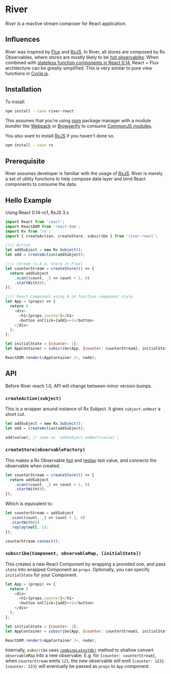 # River

*River* is a reactive stream composer for React application.

## Influences

River was inspired by [Flux](http://facebook.github.io/flux/) and [RxJS](https://github.com/Reactive-Extensions/RxJS). In River, all stores are composed by Rx Observables, where stores are mostly likely to be [hot observables](https://github.com/Reactive-Extensions/RxJS/blob/master/doc/gettingstarted/creating.md#cold-vs-hot-observables). When combined with [stateless function components in React 0.14](http://facebook.github.io/react/blog/2015/09/10/react-v0.14-rc1.html#stateless-function-components), React + Flux architecture can be greatly simplified. This is very similar to pure view functions in [Cycle.js](http://cycle.js.org/).

## Installation

To install:

```sh
npm install --save river-react
```

This assumes that you’re using [npm](http://npmjs.com/) package manager with a module bundler like [Webpack](http://webpack.github.io) or [Browserify](http://browserify.org/) to consume [CommonJS modules](http://webpack.github.io/docs/commonjs.html).

You also want to install [RxJS](https://github.com/Reactive-Extensions/RxJS) if you haven't done so.

```sh
npm install --save rx
```

## Prerequisite

River assumes developer is familiar with the usage of [RxJS](https://github.com/Reactive-Extensions/RxJS). River is merely a set of utility functions to help compose data layer and bind React components to consume the data.

## Hello Example

Using React 0.14-rc1, RxJS 3.x

```js
import React from 'react';
import ReactDOM from 'react-dom';
import Rx from 'rx';
import { createAction, createStore, subscribe } from 'river-react';

//// Action
let addSubject = new Rx.Subject();
let add = createAction(addSubject);

//// Stream (a.k.a. Store in Flux)
let counterStream = createStore(() => {
  return addSubject
    .scan((count, _) => count + 1, 0)
    .startWith(0);
});

//// React Component using 0.14 function component style
let App = (props) => {
  return (
    <div>
      <h1>{props.counter}</h1>
      <button onClick={add}>+1</button>
    </div>
  );
};

let initialState = {counter: 1};
let AppContainer = subscribe(App, {counter: counterStream}, initialState);

ReactDOM.render(<AppContainer />, node);
```

## API

Before River reach 1.0, API will change between minor version bumps.

### `createAction(subject)`

This is a wrapper around instance of Rx Subject. It gives `subject.onNext` a short cut.

```js
let addSubject = new Rx.Subject();
let add = createAction(addSubject);

add(value); // same as `addSubject.onNext(value)`;
```

### `createStore(observableFactory)`

This makes a Rx Observable [hot](https://github.com/Reactive-Extensions/RxJS/blob/master/doc/gettingstarted/creating.md#cold-vs-hot-observables) and [replay](https://github.com/Reactive-Extensions/RxJS/blob/master/doc/api/core/operators/replay.md) last value, and connects the observable when created.

```js
let counterStream = createStore(() => {
  return addSubject
    .scan((count, _) => count + 1, 0)
    .startWith(0);
});
```

Which is equivalent to:

```js
let counterStream = addSubject
  .scan((count, _) => count + 1, 0)
  .startWith(0)
  .replay(null, 1);
});

counterStream.connect();
```

### `subscribe(Component, observableMap, [initialState])`

This creates a new React Component by wrapping a provided one, and pass `state` into wrapped Component as `props`. Optionally, you can specify `initialState` for your Component.

```js
let App = (props) => {
  return (
    <div>
      <h1>{props.counter}</h1>
      <button onClick={add}>+1</button>
    </div>
  );
};

let initialState = {counter: 1};
let AppContainer = subscribe(App, {counter: counterStream}, initialState);

ReactDOM.render(<AppContainer />, node);
```

Internally, `subscribe` uses [`combineLatestObj`](https://github.com/staltz/combineLatestObj) method to shallow convert `observableMap` into a new observabe. E.g. for `{counter: counterStream}`, when `counterStream` emits `123`, the new observable will emit `{counter: 123}`. `{counter: 123}` will eventually be passed as `props` to `App` component.
